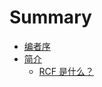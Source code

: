 # Summary
* [编者序](README.md)
* [简介](introduction/index.md)
  * [RCF 是什么？](introduction/rcf_intro.md)
